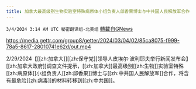 ```yaml
---
title: 加拿大最高级别生物实验室特殊病原体小组负责人邱香果博士与中共国人民解放军合作
---
```

`3/4/2024 3:14 AM UTC 秘密翻译组-北美组` [轉載自GNews](https://gnews.org/articles/2362119)


https://media.gettr.com/group8/getter/2024/03/04/02/85ca8075-f999-78a5-8617-28010741e62d/out.mp4

2/29/2024【[[zh:加拿大]][[zh:保守党]]领导人皮埃尔·波利耶夫举行新闻发布会】[[zh:加拿大政府]]调查文件提示，[[zh:加拿大]]最高级别[[zh:生物]]实验室特殊[[zh:病原体]]小组负责人[[zh:邱香果]]博士与[[zh:中共国人民解放军]]合作，将含有最危险[[zh:病毒]]的材料转移到[[zh:中共国]]。
